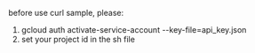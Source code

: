 before use curl sample, please:
1) gcloud auth activate-service-account --key-file=api_key.json
2) set your project id in the sh file
